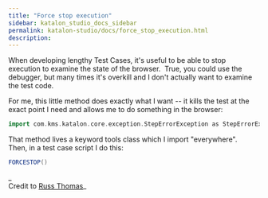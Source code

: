 ```yaml
---
title: "Force stop execution" 
sidebar: katalon_studio_docs_sidebar
permalink: katalon-studio/docs/force_stop_execution.html 
description: 
---
```

When developing lengthy Test Cases, it's useful to be able to stop execution to examine the state of the browser.  True, you could use the debugger, but many times it's overkill and I don't actually want to examine the test code.  
  
For me, this little method does exactly what I want -- it kills the test at the exact point I need and allows me to do something in the browser:

```groovy
import com.kms.katalon.core.exception.StepErrorException as StepErrorException...public class mytools {  static void FORCESTOP() {    throw new StepErrorException("FORCEDSTOP")  } ...}
```

That method lives a keyword tools class which I import "everywhere".  Then, in a test case script I do this:

```groovy
FORCESTOP()
```

_  
Credit to [Russ Thomas](https://forum.katalon.com/discussion/7482/tip-forcestop)_